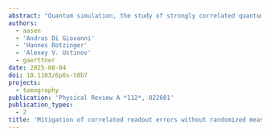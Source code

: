 ```yaml
---
abstract: "Quantum simulation, the study of strongly correlated quantum matter using synthetic quantum systems, has been the most successful application of quantum computers to date. It often requires determining observables with high precision, for example when studying critical phenomena near quantum phase transitions. Thus, readout errors must be carefully characterized and mitigated in data postprocessing, using scalable and noise-model agnostic protocols. We present a readout error-mitigation protocol that uses only single-qubit Pauli measurements and avoids experimentally challenging randomized measurements. The proposed approach captures a very broad class of correlated noise models and is scalable to large qubit systems. It is based on a complete and efficient characterization of few-qubit correlated positive operator-valued measures, using overlapping detector tomography. To assess the effectiveness of the protocol, observables are extracted from simulations involving up to 100 qubits employing readout errors obtained from experiments with superconducting qubits."
authors:
  - aasen
  - 'Andras Di Giovanni'
  - 'Hannes Rotzinger'
  - 'Alexey V. Ustinov'
  - gaerttner
date: 2025-08-04
doi: 10.1103/6p6s-t8b7
projects:
  - tomography
publication: 'Physical Review A *112*, 022601'
publication_types:
  - 2
title: 'Mitigation of correlated readout errors without randomized measurements'
---
```


